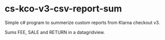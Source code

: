 # cs-kco-v3-csv-report-sum
Simple c# program to summerize custom reports from Klarna checkout v3.

Sums FEE, SALE and RETURN in a datagridview.

